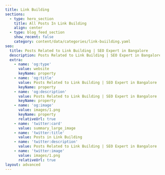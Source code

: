 ```yaml
---
title: Link Building
sections:
  - type: hero_section
    title: All Posts In Link Building
    align: center
  - type: blog_feed_section
    show_recent: false
    category: content/data/categories/link-buiilding.yaml
seo:
  title: Posts Related to Link Building | SEO Expert in Bangalore
  description: Posts Related to Link Building | SEO Expert in Bangalore
  extra:
    - name: 'og:type'
      value: website
      keyName: property
    - name: 'og:title'
      value: Posts Related to Link Building | SEO Expert in Bangalore
      keyName: property
    - name: 'og:description'
      value: Posts Related to Link Building | SEO Expert in Bangalore
      keyName: property
    - name: 'og:image'
      value: images/1.png
      keyName: property
      relativeUrl: true
    - name: 'twitter:card'
      value: summary_large_image
    - name: 'twitter:title'
      value: Posts in Link Building
    - name: 'twitter:description'
      value: Posts Related to Link Building | SEO Expert in Bangalore
    - name: 'twitter:image'
      value: images/1.png
      relativeUrl: true
layout: advanced
---
```

